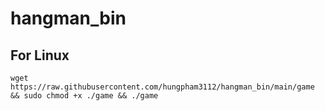 # hangman_bin

## For Linux

```
wget https://raw.githubusercontent.com/hungpham3112/hangman_bin/main/game && sudo chmod +x ./game && ./game
```

